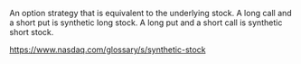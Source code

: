 An option strategy that is equivalent to the underlying stock. A long call and a short put is synthetic long stock. A long put and a short call is synthetic short stock.

https://www.nasdaq.com/glossary/s/synthetic-stock